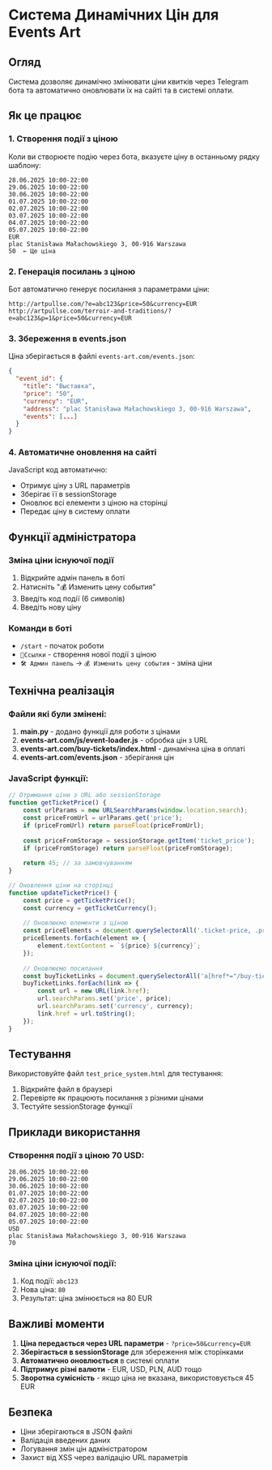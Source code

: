 # Система Динамічних Цін для Events Art

## Огляд

Система дозволяє динамічно змінювати ціни квитків через Telegram бота та автоматично оновлювати їх на сайті та в системі оплати.

## Як це працює

### 1. Створення події з ціною

Коли ви створюєте подію через бота, вказуєте ціну в останньому рядку шаблону:

```
28.06.2025 10:00-22:00
29.06.2025 10:00-22:00
30.06.2025 10:00-22:00
01.07.2025 10:00-22:00
02.07.2025 10:00-22:00
03.07.2025 10:00-22:00
04.07.2025 10:00-22:00
05.07.2025 10:00-22:00
EUR
plac Stanisława Małachowskiego 3, 00-916 Warszawa
50  ← Це ціна
```

### 2. Генерація посилань з ціною

Бот автоматично генерує посилання з параметрами ціни:

```
http://artpullse.com/?e=abc123&price=50&currency=EUR
http://artpullse.com/terroir-and-traditions/?e=abc123&p=1&price=50&currency=EUR
```

### 3. Збереження в events.json

Ціна зберігається в файлі `events-art.com/events.json`:

```json
{
  "event_id": {
    "title": "Выставка",
    "price": "50",
    "currency": "EUR",
    "address": "plac Stanisława Małachowskiego 3, 00-916 Warszawa",
    "events": [...]
  }
}
```

### 4. Автоматичне оновлення на сайті

JavaScript код автоматично:
- Отримує ціну з URL параметрів
- Зберігає її в sessionStorage
- Оновлює всі елементи з ціною на сторінці
- Передає ціну в систему оплати

## Функції адміністратора

### Зміна ціни існуючої події

1. Відкрийте адмін панель в боті
2. Натисніть "💰 Изменить цену события"
3. Введіть код події (6 символів)
4. Введіть нову ціну

### Команди в боті

- `/start` - початок роботи
- `📎Ссылки` - створення нової події з ціною
- `🛠️ Админ панель` → `💰 Изменить цену события` - зміна ціни

## Технічна реалізація

### Файли які були змінені:

1. **main.py** - додано функції для роботи з цінами
2. **events-art.com/js/event-loader.js** - обробка цін з URL
3. **events-art.com/buy-tickets/index.html** - динамічна ціна в оплаті
4. **events-art.com/events.json** - зберігання цін

### JavaScript функції:

```javascript
// Отримання ціни з URL або sessionStorage
function getTicketPrice() {
    const urlParams = new URLSearchParams(window.location.search);
    const priceFromUrl = urlParams.get('price');
    if (priceFromUrl) return parseFloat(priceFromUrl);
    
    const priceFromStorage = sessionStorage.getItem('ticket_price');
    if (priceFromStorage) return parseFloat(priceFromStorage);
    
    return 45; // за замовчуванням
}

// Оновлення ціни на сторінці
function updateTicketPrice() {
    const price = getTicketPrice();
    const currency = getTicketCurrency();
    
    // Оновлюємо елементи з ціною
    const priceElements = document.querySelectorAll('.ticket-price, .price, [data-price]');
    priceElements.forEach(element => {
        element.textContent = `${price} ${currency}`;
    });
    
    // Оновлюємо посилання
    const buyTicketLinks = document.querySelectorAll('a[href*="/buy-tickets/"]');
    buyTicketLinks.forEach(link => {
        const url = new URL(link.href);
        url.searchParams.set('price', price);
        url.searchParams.set('currency', currency);
        link.href = url.toString();
    });
}
```

## Тестування

Використовуйте файл `test_price_system.html` для тестування:

1. Відкрийте файл в браузері
2. Перевірте як працюють посилання з різними цінами
3. Тестуйте sessionStorage функції

## Приклади використання

### Створення події з ціною 70 USD:

```
28.06.2025 10:00-22:00
29.06.2025 10:00-22:00
30.06.2025 10:00-22:00
01.07.2025 10:00-22:00
02.07.2025 10:00-22:00
03.07.2025 10:00-22:00
04.07.2025 10:00-22:00
05.07.2025 10:00-22:00
USD
plac Stanisława Małachowskiego 3, 00-916 Warszawa
70
```

### Зміна ціни існуючої події:

1. Код події: `abc123`
2. Нова ціна: `80`
3. Результат: ціна змінюється на 80 EUR

## Важливі моменти

1. **Ціна передається через URL параметри** - `?price=50&currency=EUR`
2. **Зберігається в sessionStorage** для збереження між сторінками
3. **Автоматично оновлюється** в системі оплати
4. **Підтримує різні валюти** - EUR, USD, PLN, AUD тощо
5. **Зворотна сумісність** - якщо ціна не вказана, використовується 45 EUR

## Безпека

- Ціни зберігаються в JSON файлі
- Валідація введених даних
- Логування змін цін адміністратором
- Захист від XSS через валідацію URL параметрів 